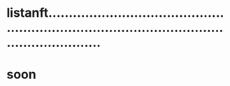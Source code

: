 # listanft.......................................................................................................................
# soon
